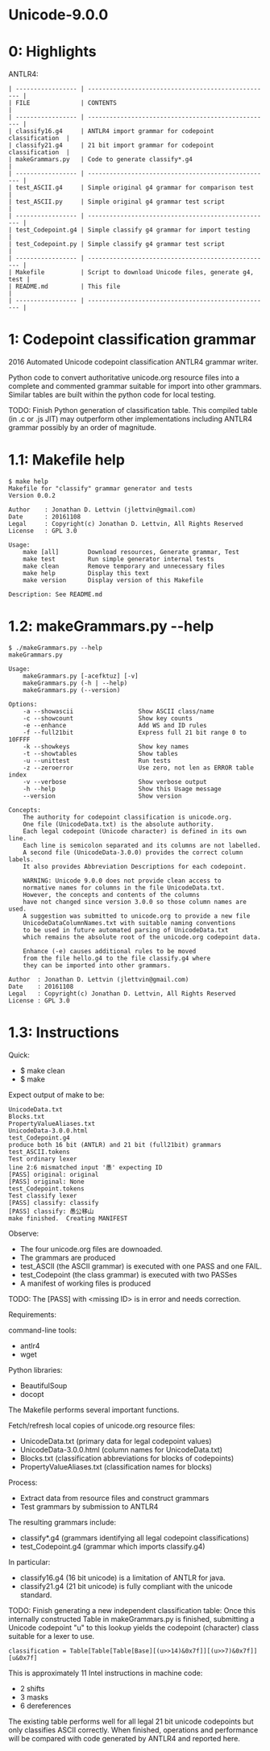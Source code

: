 Unicode-9.0.0
=============

0: Highlights
=============
ANTLR4:
```
| ----------------- | --------------------------------------------------- |
| FILE              | CONTENTS                                            |
| ----------------- | --------------------------------------------------- |
| classify16.g4     | ANTLR4 import grammar for codepoint classification  |
| classify21.g4     | 21 bit import grammar for codepoint classification  |
| makeGrammars.py   | Code to generate classify*.g4                       |
| ----------------- | --------------------------------------------------- |
| test_ASCII.g4     | Simple original g4 grammar for comparison test      |
| test_ASCII.py     | Simple original g4 grammar test script              |
| ----------------- | --------------------------------------------------- |
| test_Codepoint.g4 | Simple classify g4 grammar for import testing       |
| test_Codepoint.py | Simple classify g4 grammar test script              |
| ----------------- | --------------------------------------------------- |
| Makefile          | Script to download Unicode files, generate g4, test |
| README.md         | This file                                           |
| ----------------- | --------------------------------------------------- |
```

1: Codepoint classification grammar
===================================
2016 Automated Unicode codepoint classification ANTLR4 grammar writer.

Python code to convert authoritative unicode.org resource files into
a complete and commented grammar suitable for import into other grammars.
Similar tables are built within the python code for local testing.

TODO: Finish Python generation of classification table.
This compiled table (in .c or .js JIT) may outperform
other implementations including ANTLR4 grammar
possibly by an order of magnitude.


1.1: Makefile help
==================
```
$ make help
Makefile for "classify" grammar generator and tests
Version 0.0.2

Author    : Jonathan D. Lettvin (jlettvin@gmail.com)
Date      : 20161108
Legal     : Copyright(c) Jonathan D. Lettvin, All Rights Reserved
License   : GPL 3.0

Usage:
    make [all]        Download resources, Generate grammar, Test
    make test         Run simple generator internal tests
    make clean        Remove temporary and unnecessary files
    make help         Display this text
    make version      Display version of this Makefile

Description: See README.md
```

1.2: makeGrammars.py --help
===========================
```
$ ./makeGrammars.py --help
makeGrammars.py

Usage:
    makeGrammars.py [-acefktuz] [-v]
    makeGrammars.py (-h | --help)
    makeGrammars.py (--version)

Options:
    -a --showascii                  Show ASCII class/name
    -c --showcount                  Show key counts
    -e --enhance                    Add WS and ID rules
    -f --full21bit                  Express full 21 bit range 0 to 10FFFF
    -k --showkeys                   Show key names
    -t --showtables                 Show tables
    -u --unittest                   Run tests
    -z --zeroerror                  Use zero, not len as ERROR table index
    -v --verbose                    Show verbose output
    -h --help                       Show this Usage message
    --version                       Show version

Concepts:
    The authority for codepoint classification is unicode.org.
    One file (UnicodeData.txt) is the absolute authority.
    Each legal codepoint (Unicode character) is defined in its own line.
    Each line is semicolon separated and its columns are not labelled.
    A second file (UnicodeData-3.0.0) provides the correct column labels.
    It also provides Abbreviation Descriptions for each codepoint.

    WARNING: Unicode 9.0.0 does not provide clean access to
    normative names for columns in the file UnicodeData.txt.
    However, the concepts and contents of the columns
    have not changed since version 3.0.0 so those column names are used.
    A suggestion was submitted to unicode.org to provide a new file
    UnicodeDataColumnNames.txt with suitable naming conventions
    to be used in future automated parsing of UnicodeData.txt
    which remains the absolute root of the unicode.org codepoint data.

    Enhance (-e) causes additional rules to be moved
    from the file hello.g4 to the file classify.g4 where
    they can be imported into other grammars.

Author  : Jonathan D. Lettvin (jlettvin@gmail.com)
Date    : 20161108 
Legal   : Copyright(c) Jonathan D. Lettvin, All Rights Reserved
License : GPL 3.0
```

1.3: Instructions
=================
Quick:
* $ make clean
* $ make

Expect output of make to be:
```
UnicodeData.txt
Blocks.txt
PropertyValueAliases.txt
UnicodeData-3.0.0.html
test_Codepoint.g4
produce both 16 bit (ANTLR) and 21 bit (full21bit) grammars
test_ASCII.tokens
Test ordinary lexer
line 2:6 mismatched input '愚' expecting ID
[PASS] original: original
[PASS] original: None
test_Codepoint.tokens
Test classify lexer
[PASS] classify: classify
[PASS] classify: 愚公移山
make finished.  Creating MANIFEST
```

Observe:
* The four unicode.org files are downoaded.
* The grammars are produced
* test_ASCII (the ASCII grammar) is executed with one PASS and one FAIL.
* test_Codepoint (the class grammar) is executed with two PASSes
* A manifest of working files is produced

TODO: The [PASS] with &lt;missing ID&gt; is in error and needs correction.

Requirements:

command-line tools:
* antlr4
* wget

Python libraries:
* BeautifulSoup
* docopt

The Makefile performs several important functions.

Fetch/refresh local copies of unicode.org resource files:
* UnicodeData.txt (primary data for legal codepoint values)
* UnicodeData-3.0.0.html (column names for UnicodeData.txt)
* Blocks.txt (classification abbreviations for blocks of codepoints)
* PropertyValueAliases.txt (classification names for blocks)

Process:
* Extract data from resource files and construct grammars
* Test grammars by submission to ANTLR4

The resulting grammars include:
* classify*.g4 (grammars identifying all legal codepoint classifications)
* test_Codepoint.g4 (grammar which imports classify.g4)

In particular:
* classify16.g4 (16 bit unicode) is a limitation of ANTLR for java.
* classify21.g4 (21 bit unicode) is fully compliant with the unicode standard.

TODO: Finish generating a new independent classification table:
Once this internally constructed Table in makeGrammars.py is finished,
submitting a Unicode codepoint "u" to this lookup
yields the codepoint (character) class suitable for a lexer to use.
```
classification = Table[Table[Table[Base][(u>>14)&0x7f]][(u>>7)&0x7f]][u&0x7f]
```
This is approximately 11 Intel instructions in machine code:
* 2 shifts
* 3 masks
* 6 dereferences

The existing table performs well for all legal 21 bit unicode codepoints
but only classifies ASCII correctly.
When finished, operations and performance will be compared with
code generated by ANTLR4 and reported here.
